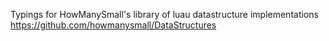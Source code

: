 Typings for HowManySmall's library of luau datastructure implementations
https://github.com/howmanysmall/DataStructures
